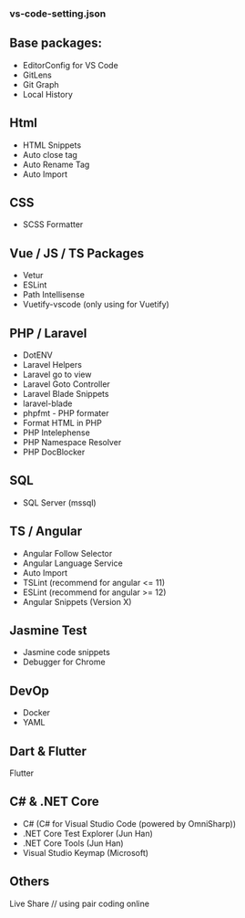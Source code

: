 ### vs-code-setting.json

## Base packages:

- EditorConfig for VS Code
- GitLens
- Git Graph
- Local History

## Html
- HTML Snippets
- Auto close tag
- Auto Rename Tag
- Auto Import

## CSS

- SCSS Formatter

## Vue / JS / TS Packages
- Vetur
- ESLint
- Path Intellisense
- Vuetify-vscode (only using for Vuetify)

## PHP / Laravel
- DotENV
- Laravel Helpers
- Laravel go to view
- Laravel Goto Controller
- Laravel Blade Snippets
- laravel-blade
- phpfmt - PHP formater
- Format HTML in PHP
- PHP Intelephense
- PHP Namespace Resolver
- PHP DocBlocker

## SQL

- SQL Server (mssql)


## TS / Angular 
- Angular Follow Selector
- Angular Language Service
- Auto Import
- TSLint (recommend for angular <= 11)
- ESLint (recommend for angular >= 12)
- Angular Snippets (Version X)

## Jasmine Test

- Jasmine code snippets
- Debugger for Chrome

## DevOp
- Docker
- YAML

## Dart & Flutter
Flutter

## C# & .NET Core
- C# (C# for Visual Studio Code (powered by OmniSharp))
- .NET Core Test Explorer (Jun Han)
- .NET Core Tools (Jun Han)
- Visual Studio Keymap (Microsoft)


## Others

Live Share // using pair coding online

